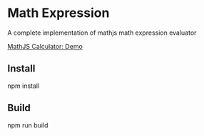 # Math Expression

A complete implementation of mathjs math expression evaluator

<a href="https://www.dznequeo.net/awsapi/site/calculator/" target="_blank">MathJS Calculator: Demo</a>

## Install
npm install

## Build
npm run build 
